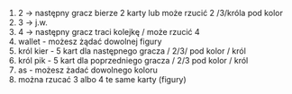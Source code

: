 1. 2 -> następny gracz bierze 2 karty lub może rzucić 2 /3/króla pod kolor
2. 3 -> j.w.
3. 4 -> następny gracz traci kolejkę / może rzucić 4
4. wallet - możesz żądać dowolnej figury
5. król kier - 5 kart dla następnego gracza /  2/3/ pod kolor / król
6. król pik  - 5 kart dla poprzedniego gracza / 2/3 pod kolor / król
7. as - możesz żadać dowolnego koloru
8. można rzucać 3 albo 4 te same karty (figury)
   